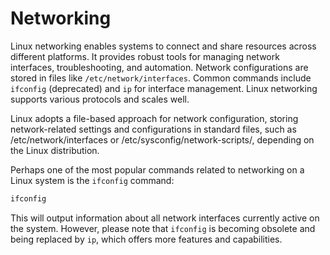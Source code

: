# Networking

Linux networking enables systems to connect and share resources across different platforms. It provides robust tools for managing network interfaces, troubleshooting, and automation. Network configurations are stored in files like `/etc/network/interfaces`. Common commands include `ifconfig` (deprecated) and `ip` for interface management. Linux networking supports various protocols and scales well.

Linux adopts a file-based approach for network configuration, storing network-related settings and configurations in standard files, such as /etc/network/interfaces or /etc/sysconfig/network-scripts/, depending on the Linux distribution. 

Perhaps one of the most popular commands related to networking on a Linux system is the `ifconfig` command:

```bash
ifconfig
```

This will output information about all network interfaces currently active on the system. However, please note that `ifconfig` is becoming obsolete and being replaced by `ip`, which offers more features and capabilities.
